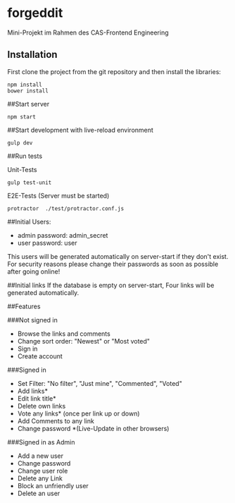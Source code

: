 # forgeddit

Mini-Projekt im Rahmen des CAS-Frontend Engineering

## Installation

First clone the project from the git repository and then install the libraries:

```
npm install
bower install
```

##Start server
```
npm start
```

##Start development with live-reload environment

```
gulp dev
```

##Run tests

Unit-Tests
```
gulp test-unit
```
E2E-Tests (Server must be started)
```
protractor  ./test/protractor.conf.js
```

##Initial Users:
 - admin password: admin_secret
 - user  password: user

This users will be generated automatically on server-start if they don't exist. For security reasons please change
their passwords as soon as possible after going online!

##Initial links
If the database is empty on server-start, Four links will be generated automatically.

##Features

###Not signed in
 - Browse the links and comments
 - Change sort order: "Newest" or "Most voted"
 - Sign in
 - Create account

###Signed in
 - Set Filter: "No filter", "Just mine", "Commented", "Voted"
 - Add links*
 - Edit link title*
 - Delete own links
 - Vote any links* (once per link up or down)
 - Add Comments to any link
 - Change password
 *(Live-Update in other browsers)

###Signed in as Admin
 - Add a new user
 - Change password
 - Change user role
 - Delete any Link
 - Block an unfriendly user
 - Delete an user
